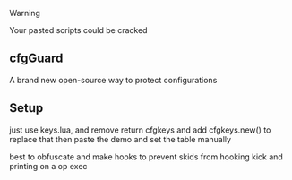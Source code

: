 > [!WARNING]
> Your pasted scripts could be cracked

## cfgGuard
A brand new open-source way to protect configurations

## Setup
just use keys.lua, and remove return cfgkeys and add cfgkeys.new() to replace that
then paste the demo and set the table manually

best to obfuscate and make hooks to prevent skids from hooking kick and printing on a op exec